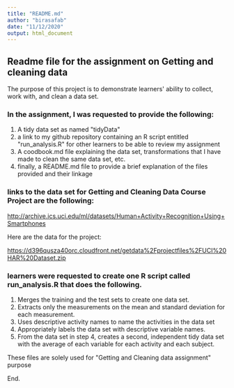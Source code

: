 ```yaml
---
title: "README.md"
author: "birasafab"
date: "11/12/2020"
output: html_document
---
```


## Readme file for the assignment on Getting and cleaning data
The purpose of this project is to demonstrate learners' ability to collect, work with, and clean a data set.

### In the assignment, I was requested to provide the following:

1. A tidy data set as named "tidyData"
2. a link to my github repository containing an R script entitled "run_analysis.R" for other learners to be able to review my assignment
3. A coodbook.md file explaining the data set, transformations that I have made to clean the same data set, etc.
4. finally, a README.md file to provide a brief explanation of the files provided and their linkage

### links to the data set for Getting and Cleaning Data Course Project are the following:

http://archive.ics.uci.edu/ml/datasets/Human+Activity+Recognition+Using+Smartphones

Here are the data for the project:

https://d396qusza40orc.cloudfront.net/getdata%2Fprojectfiles%2FUCI%20HAR%20Dataset.zip

### learners were requested to create one R script called run_analysis.R that does the following.

1) Merges the training and the test sets to create one data set.
2) Extracts only the measurements on the mean and standard deviation for each measurement.
3) Uses descriptive activity names to name the activities in the data set
4) Appropriately labels the data set with descriptive variable names.
5) From the data set in step 4, creates a second, independent tidy data set with the average of each variable for each activity and each subject.

These files are solely used for "Getting and Cleaning data assignment" purpose

End.